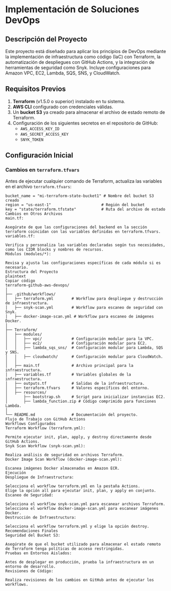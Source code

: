 # Implementación de Soluciones DevOps

## Descripción del Proyecto

Este proyecto está diseñado para aplicar los principios de DevOps mediante la implementación de infraestructura como código (IaC) con Terraform, la automatización de despliegues con GitHub Actions, y la integración de herramientas de seguridad como Snyk. Incluye configuraciones para Amazon VPC, EC2, Lambda, SQS, SNS, y CloudWatch.

## Requisitos Previos

1. **Terraform** (v1.5.0 o superior) instalado en tu sistema.
2. **AWS CLI** configurado con credenciales válidas.
3. Un **bucket S3** ya creado para almacenar el archivo de estado remoto de Terraform.
4. Configuración de los siguientes secretos en el repositorio de GitHub:
   - `AWS_ACCESS_KEY_ID`
   - `AWS_SECRET_ACCESS_KEY`
   - `SNYK_TOKEN`
## Configuración Inicial

### Cambios en `terraform.tfvars`

Antes de ejecutar cualquier comando de Terraform, actualiza las variables en el archivo `terraform.tfvars`:

```hcl
bucket_name = "mi-terraform-state-bucket1" # Nombre del bucket S3 creado
region = "us-east-1"                      # Región del bucket
key = "state/terraform.tfstate"           # Ruta del archivo de estado
Cambios en Otros Archivos
main.tf:

Asegúrate de que las configuraciones del backend en la sección terraform coincidan con las variables definidas en terraform.tfvars.
variables.tf:

Verifica y personaliza las variables declaradas según tus necesidades, como los CIDR blocks y nombres de recursos.
Módulos (modules/*):

Revisa y ajusta las configuraciones específicas de cada módulo si es necesario.
Estructura del Proyecto
plaintext
Copiar código
terraform-github-aws-devops/
│
├── .github/workflows/
│   ├── terraform.yml        # Workflow para despliegue y destrucción de infraestructura.
│   ├── snyk-scan.yml        # Workflow para escaneo de seguridad con Snyk.
│   ├── docker-image-scan.yml # Workflow para escaneo de imágenes Docker.
│
├── Terraform/
│   ├── modules/
│   │   ├── vpc/             # Configuración modular para la VPC.
│   │   ├── ec2/             # Configuración modular para EC2.
│   │   ├── lambda_sqs_sns/  # Configuración modular para Lambda, SQS y SNS.
│   │   ├── cloudwatch/      # Configuración modular para CloudWatch.
│   │
│   ├── main.tf              # Archivo principal para la infraestructura.
│   ├── variables.tf         # Variables globales de la infraestructura.
│   ├── outputs.tf           # Salidas de la infraestructura.
│   ├── terraform.tfvars     # Valores específicos del entorno.
│   ├── resources/
│       ├── bootstrap.sh     # Script para inicializar instancias EC2.
│       ├── lambda_function.zip # Código comprimido para funciones Lambda.
│
└── README.md                # Documentación del proyecto.
Flujo de Trabajo con GitHub Actions
Workflows Configurados
Terraform Workflow (terraform.yml):

Permite ejecutar init, plan, apply, y destroy directamente desde GitHub Actions.
Snyk Scan Workflow (snyk-scan.yml):

Realiza análisis de seguridad en archivos Terraform.
Docker Image Scan Workflow (docker-image-scan.yml):

Escanea imágenes Docker almacenadas en Amazon ECR.
Ejecución
Despliegue de Infraestructura:

Selecciona el workflow terraform.yml en la pestaña Actions.
Elige la opción all para ejecutar init, plan, y apply en conjunto.
Escaneo de Seguridad:

Selecciona el workflow snyk-scan.yml para escanear archivos Terraform.
Selecciona el workflow docker-image-scan.yml para escanear imágenes Docker.
Destrucción de Infraestructura:

Selecciona el workflow terraform.yml y elige la opción destroy.
Recomendaciones Finales
Seguridad del Bucket S3:

Asegúrate de que el bucket utilizado para almacenar el estado remoto de Terraform tenga políticas de acceso restringidas.
Pruebas en Entornos Aislados:

Antes de desplegar en producción, prueba la infraestructura en un entorno de desarrollo.
Revisiones de Código:

Realiza revisiones de los cambios en GitHub antes de ejecutar los workflows.
